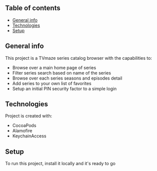 ## Table of contents
* [General info](#general-info)
* [Technologies](#technologies)
* [Setup](#setup)

## General info
This project is a TVmaze series catalog browser with the capabilities to:
- Browse over a main home page of series
- Filter series search based on name of the series
- Browse over each series seasons and episodes detail
- Add series to your own list of favorites
- Setup an initial PIN security factor to a simple login
	
## Technologies
Project is created with:
* CocoaPods
* Alamofire
* KeychainAccess
	
## Setup
To run this project, install it locally and it's ready to go